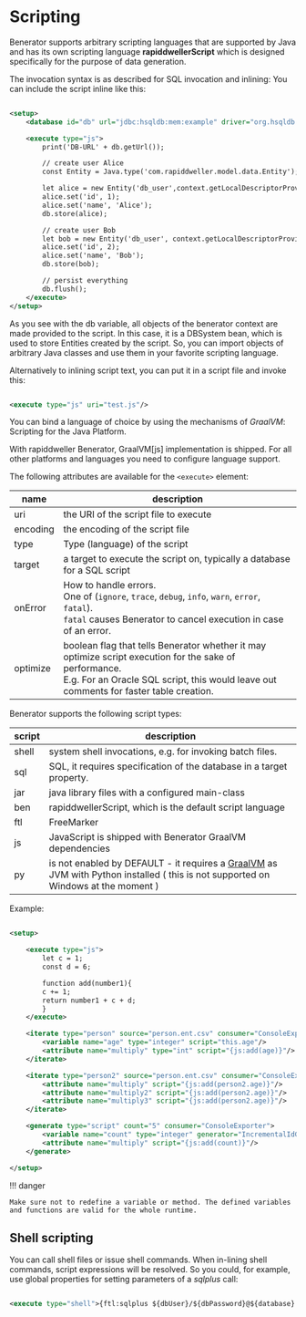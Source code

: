 # Scripting

Benerator supports arbitrary scripting languages that are supported by Java and has its own scripting language
**rapiddwellerScript** which is designed specifically for the purpose of data generation.

The invocation syntax is as described for SQL invocation and inlining: You can include the script inline like this:

```xml

<setup>
    <database id="db" url="jdbc:hsqldb:mem:example" driver="org.hsqldb.jdbcDriver" user="sa" schema="PUBLIC"/>

    <execute type="js">
        print('DB-URL' + db.getUrl());

        // create user Alice
        const Entity = Java.type('com.rapiddweller.model.data.Entity');

        let alice = new Entity('db_user',context.getLocalDescriptorProvider());");
        alice.set('id', 1);
        alice.set('name', 'Alice');
        db.store(alice);

        // create user Bob
        let bob = new Entity('db_user', context.getLocalDescriptorProvider());
        alice.set('id', 2);
        alice.set('name', 'Bob');
        db.store(bob);

        // persist everything
        db.flush();
    </execute>
</setup>
```

As you see with the db variable, all objects of the benerator context are made provided to the script. In this case, it
is a DBSystem bean, which is used to store Entities created by the script. So, you can import objects of arbitrary Java
classes and use them in your favorite scripting language.

Alternatively to inlining script text, you can put it in a script file and invoke this:

```xml

<execute type="js" uri="test.js"/>
```

You can bind a language of choice by using the mechanisms of _GraalVM_: Scripting for the Java Platform.

With rapiddweller Benerator, GraalVM[js] implementation is shipped. For all other platforms and languages you need to
configure language support.

The following attributes are available for the `<execute>` element:

| name     | description                                                  |
| -------- | ------------------------------------------------------------ |
| uri      | the URI of the script file to execute                        |
| encoding | the encoding of the script file                              |
| type     | Type (language) of the script                                |
| target   | a target to execute the script on, typically a database for a SQL script |
| onError  | How to handle errors. <br/>One of (`ignore`, `trace`, `debug`, `info`, `warn`,  `error`, `fatal`). <br />`fatal` causes  Benerator to cancel execution in case of an error. |
| optimize | boolean flag that tells Benerator whether it may optimize script  execution for the sake of performance. <br />E.g. For an Oracle SQL script, this would leave out comments for  faster table creation. |

Benerator supports the following script types:

| script | description                                                  |
| ------ | ------------------------------------------------------------ |
| shell  | system shell invocations, e.g. for invoking batch files.     |
| sql    | SQL, it requires specification of the database in a target property. |
| jar    | java library files with a configured main-class              |
| ben    | rapiddwellerScript, which is the default script language     |
| ftl    | FreeMarker                                                   |
| js     | JavaScript is shipped with Benerator GraalVM dependencies    |
| py     | is not enabled by DEFAULT - it  requires a [GraalVM](https://www.graalvm.org/downloads/) as JVM with Python installed ( this is not  supported on Windows at the moment ) |

Example:

```XML

<setup>

    <execute type="js">
        let c = 1;
        const d = 6;

        function add(number1){
        c += 1;
        return number1 + c + d;
        }
    </execute>

    <iterate type="person" source="person.ent.csv" consumer="ConsoleExporter">
        <variable name="age" type="integer" script="this.age"/>
        <attribute name="multiply" type="int" script="{js:add(age)}"/>
    </iterate>

    <iterate type="person2" source="person.ent.csv" consumer="ConsoleExporter">
        <attribute name="multiply" script="{js:add(person2.age)}"/>
        <attribute name="multiply2" script="{js:add(person2.age)}"/>
        <attribute name="multiply3" script="{js:add(person2.age)}"/>
    </iterate>

    <generate type="script" count="5" consumer="ConsoleExporter">
        <variable name="count" type="integer" generator="IncrementalIdGenerator"/>
        <attribute name="multiply" script="{js:add(count)}"/>
    </generate>

</setup>
```

!!! danger

    Make sure not to redefine a variable or method. The defined variables and functions are valid for the whole runtime.

## Shell scripting

You can call shell files or issue shell commands. When in-lining shell commands, script expressions will be resolved. So
you could, for example, use global properties for setting parameters of a _sqlplus_ call:

```xml

<execute type="shell">{ftl:sqlplus ${dbUser}/${dbPassword}@${database} @create_tables.sql}</execute>
```
